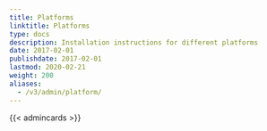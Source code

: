 ```yaml
---
title: Platforms
linktitle: Platforms
type: docs
description: Installation instructions for different platforms
date: 2017-02-01
publishdate: 2017-02-01
lastmod: 2020-02-21
weight: 200
aliases:
  - /v3/admin/platform/
---
```


{{< admincards >}}
